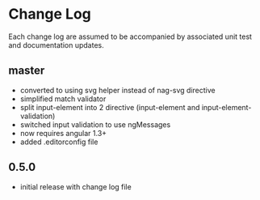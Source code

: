 # Change Log

Each change log are assumed to be accompanied by associated unit test and documentation updates.

## master

- converted to using svg helper instead of nag-svg directive
- simplified match validator
- split input-element into 2 directive (input-element and input-element-validation)
- switched input validation to use ngMessages
- now requires angular 1.3+
- added .editorconfig file

## 0.5.0

- initial release with change log file
